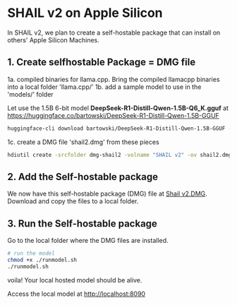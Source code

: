 # SHAIL v2 on Apple Silicon

In SHAIL v2, we plan to create a self-hostable package that can install on others' Apple Silicon Machines.

## 1. Create selfhostable Package = DMG file

1a. compiled binaries for llama.cpp. Bring the compiled llamacpp binaries into a local folder 'llama.cpp/'
1b. add a sample model to use in the 'models/' folder

Let use the 1.5B 6-bit model **DeepSeek-R1-Distill-Qwen-1.5B-Q6_K.gguf**
    at <https://huggingface.co/bartowski/DeepSeek-R1-Distill-Qwen-1.5B-GGUF>

```sh
huggingface-cli download bartowski/DeepSeek-R1-Distill-Qwen-1.5B-GGUF --include "DeepSeek-R1-Distill-Qwen-1.5B-Q6_K.gguf" --local-dir ./models
```

1c. create a DMG file 'shail2.dmg' from these pieces

```sh
hdiutil create -srcfolder dmg-shail2 -volname "SHAIL v2" -ov shail2.dmg
```

## 2. Add the Self-hostable package

We now have this self-hostable package (DMG) file at [Shail v2.DMG](./releases/shail2.dmg). Download and copy the files to a local folder.

## 3. Run the Self-hostable package

Go to the local folder where the DMG files are installed.

```sh
# run the model
chmod +x ./runmodel.sh
./runmodel.sh
```

voila! Your local hosted model should be alive.

Access the local model at <http://localhost:8090>
